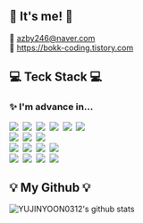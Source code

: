 ## 👋 It's me! 👋
📧 azby246@naver.com <br>
📝 https://bokk-coding.tistory.com
<br>

## 💻 Teck Stack 💻

### ✨ I'm advance in...
<p>
  <img src="https://img.shields.io/badge/Java-007396?style=flat-square&logo=Java&logoColor=white"/></a>&nbsp
  <img src="https://img.shields.io/badge/Spring-6DB33F?style=flat-square&logo=Spring&logoColor=white"/></a>&nbsp
  <img src="https://img.shields.io/badge/SpringBoot-6DB33F?style=flat-square&logo=SpringBoot&logoColor=white"/></a>&nbsp 
  <img src="https://img.shields.io/badge/SpringSecurity-6DB33F?style=flat-square&logo=SpringSecurity&logoColor=white"/></a>&nbsp 
  <img src="https://img.shields.io/badge/Thymeleaf-005F0F?style=flat-square&logo=Thymeleaf&logoColor=white"/></a>&nbsp
  <img src="https://img.shields.io/badge/Oracle-F80000?style=flat-square&logo=Oracle&logoColor=white"/></a>&nbsp
<br>
  <img src="https://img.shields.io/badge/Javascript-ffb13b?style=flat-square&logo=javascript&logoColor=white"/></a>&nbsp 
  <img src="https://img.shields.io/badge/jQuery-0769AD?style=flat-square&logo=jQuery&logoColor=white"/></a>&nbsp
    <img src="https://img.shields.io/badge/Ajax-0085CA?style=flat-square&logo=Ajax&logoColor=white"/></a>&nbsp
    <br>
    <img src="https://img.shields.io/badge/Mysql-E6B91E?style=flat-square&logo=MySql&logoColor=white"/></a>&nbsp
    <img src="https://img.shields.io/badge/MyBatis-D24939?style=flat-square&logo=MyBatis&logoColor=white"/></a>&nbsp 
    <img src="https://img.shields.io/badge/Git-F05032?style=flat-square&logo=git&logoColor=white"/></a>&nbsp
    <img src="https://img.shields.io/badge/github-181717?style=flat-square&logo=github&logoColor=white">&nbsp
    <br>
    <img src="https://img.shields.io/badge/AWS-232F3E?style=flat-square&logo=AmazonAWS&logoColor=white"/></a>&nbsp
    <img src="https://img.shields.io/badge/AmazonS3-569A31?style=flat-square&logo=AmazonS3&logoColor=white"/></a>&nbsp
    <img src="https://img.shields.io/badge/AmazonEC2-FF9900?style=flat-square&logo=AmazonEC2&logoColor=white"/></a>&nbsp
    <img src="https://img.shields.io/badge/AmazonRDS-527FFF?style=flat-square&logo=AmazonRDS&logoColor=white"/></a>&nbsp
    
   
   
</p>


## 💡 My Github 💡
![YUJINYOON0312's github stats](https://github-readme-stats.vercel.app/api?username=YUJINYOON0312&show_icons=true)
